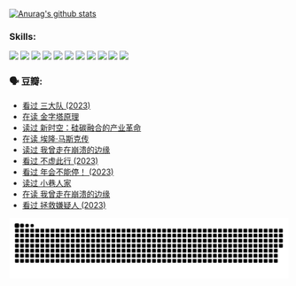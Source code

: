 
[![Anurag's github stats](https://github-readme-stats.vercel.app/api?username=w940853815)](https://github.com/anuraghazra/github-readme-stats)

### Skills:

<code><img height="32" src="https://cdn.jsdelivr.net/npm/simple-icons@v5/icons/python.svg"></code>
<code><img height="32" src="https://cdn.jsdelivr.net/npm/simple-icons@v5/icons/javascript.svg"></code>
<code><img height="32" src="https://cdn.jsdelivr.net/npm/simple-icons@v5/icons/django.svg"></code>
<code><img height="32" src="https://cdn.jsdelivr.net/npm/simple-icons@v5/icons/flask.svg"></code>
<code><img height="32" src="https://cdn.jsdelivr.net/npm/simple-icons@v5/icons/vuetify.svg"></code>
<code><img height="32" src="https://cdn.jsdelivr.net/npm/simple-icons@v5/icons/git.svg"></code>
<code><img height="32" src="https://cdn.jsdelivr.net/npm/simple-icons@v5/icons/docker.svg"></code>
<code><img height="32" src="https://cdn.jsdelivr.net/npm/simple-icons@v5/icons/postgresql.svg"></code>
<code><img height="32" src="https://cdn.jsdelivr.net/npm/simple-icons@v5/icons/elasticsearch.svg"></code>
<code><img height="32" src="https://cdn.jsdelivr.net/npm/simple-icons@v5/icons/macos.svg"></code>
<code><img height="32" src="https://cdn.jsdelivr.net/npm/simple-icons@v5/icons/linux.svg"></code>

### 🗣 豆瓣:

<!-- DOUBAN-ACTIVITIES:START -->
- [看过 三大队‎ (2023)](https://www.douban.com/people/136069238/status/4510323325/?_i=07768778)
- [在读 金字塔原理](https://www.douban.com/people/136069238/status/4507497587/?_i=07768778)
- [读过 新时空：硅碳融合的产业革命](https://www.douban.com/people/136069238/status/4506659177/?_i=07768778)
- [在读 埃隆·马斯克传](https://www.douban.com/people/136069238/status/4500417190/?_i=07768778)
- [读过 我曾走在崩溃的边缘](https://www.douban.com/people/136069238/status/4500416754/?_i=07768778)
- [看过 不虚此行‎ (2023)](https://www.douban.com/people/136069238/status/4499973052/?_i=07768778)
- [看过 年会不能停！‎ (2023)](https://www.douban.com/people/136069238/status/4498582002/?_i=07768778)
- [读过 小巷人家](https://www.douban.com/people/136069238/status/4489290935/?_i=07768778)
- [在读 我曾走在崩溃的边缘](https://www.douban.com/people/136069238/status/4489290559/?_i=07768778)
- [看过 拯救嫌疑人‎ (2023)](https://www.douban.com/people/136069238/status/4477421513/?_i=07768778)
<!-- DOUBAN-ACTIVITIES:END -->


![Snake animation](https://raw.githubusercontent.com/w940853815/w940853815/output/github-contribution-grid-snake.svg)

<!--
**w940853815/w940853815** is a ✨ _special_ ✨ repository because its `README.md` (this file) appears on your GitHub profile.

Here are some ideas to get you started:

- 🔭 I’m currently working on ...
- 🌱 I’m currently learning ...
- 👯 I’m looking to collaborate on ...
- 🤔 I’m looking for help with ...
- 💬 Ask me about ...
- 📫 How to reach me: ...
- 😄 Pronouns: ...
- ⚡ Fun fact: ...
-->
